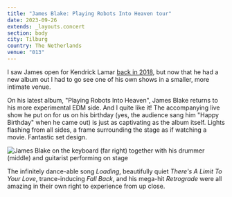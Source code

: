 ```yaml
---
title: "James Blake: Playing Robots Into Heaven tour"
date: 2023-09-26
extends: _layouts.concert
section: body
city: Tilburg
country: The Netherlands
venue: "013"
---
```


I saw James open for Kendrick Lamar [back in 2018](./kendrick-lamar-damn-tour.md), but now that he had a new album out I
had to go see one of his own shows in a smaller, more intimate venue.

On his latest album, "Playing Robots Into Heaven", James Blake returns to his more experimental EDM side. And I quite
like it! The accompanying live show he put on for us on his birthday (yes, the audience sang him "Happy Birthday" when
he came out) is just as captivating as the album itself. Lights flashing from all sides, a frame surrounding the stage
as if watching a movie. Fantastic set design.

![James Blake on the keyboard (far right) together with his drummer (middle) and guitarist performing on stage](/assets/images/concerts/james-blake-prih.jpg)

The infinitely dance-able song _Loading_, beautifully quiet _There's A Limit To Your Love_, trance-inducing _Fall Back_,
and his mega-hit _Retrograde_ were all amazing in their own right to experience from up close.
